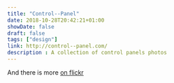 ```yaml
---
title: "Control--Panel"
date: 2018-10-28T20:42:21+01:00
showDate: false
draft: false
tags: ["design"]
link: http://control--panel.com/
description : A collection of control panels photos
---
```

And there is more [on flickr](http://www.flickr.com/groups/controlpanel/pool/)
